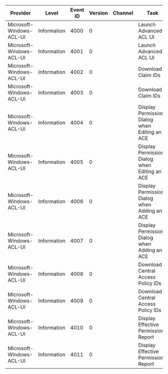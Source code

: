 Provider                  |  Level        |  Event ID  |  Version  |  Channel  |  Task                                            |  Opcode  |  Keyword  |  Message
--------------------------|---------------|------------|-----------|-----------|--------------------------------------------------|----------|-----------|---------
Microsoft-Windows-ACL-UI  |  Information  |  4000      |  0        |           |  Launch Advanced ACL UI                          |  Start   |           |
Microsoft-Windows-ACL-UI  |  Information  |  4001      |  0        |           |  Launch Advanced ACL UI                          |  Stop    |           |
Microsoft-Windows-ACL-UI  |  Information  |  4002      |  0        |           |  Download Claim IDs                              |  Start   |           |
Microsoft-Windows-ACL-UI  |  Information  |  4003      |  0        |           |  Download Claim IDs                              |  Stop    |           |
Microsoft-Windows-ACL-UI  |  Information  |  4004      |  0        |           |  Display Permissions Dialog when Editing an ACE  |  Start   |           |
Microsoft-Windows-ACL-UI  |  Information  |  4005      |  0        |           |  Display Permissions Dialog when Editing an ACE  |  Stop    |           |
Microsoft-Windows-ACL-UI  |  Information  |  4006      |  0        |           |  Display Permissions Dialog when Adding an ACE   |  Start   |           |
Microsoft-Windows-ACL-UI  |  Information  |  4007      |  0        |           |  Display Permissions Dialog when Adding an ACE   |  Stop    |           |
Microsoft-Windows-ACL-UI  |  Information  |  4008      |  0        |           |  Download Central Access Policy IDs              |  Start   |           |
Microsoft-Windows-ACL-UI  |  Information  |  4009      |  0        |           |  Download Central Access Policy IDs              |  Stop    |           |
Microsoft-Windows-ACL-UI  |  Information  |  4010      |  0        |           |  Display Effective Permission Report             |  Start   |           |
Microsoft-Windows-ACL-UI  |  Information  |  4011      |  0        |           |  Display Effective Permission Report             |  Stop    |           |